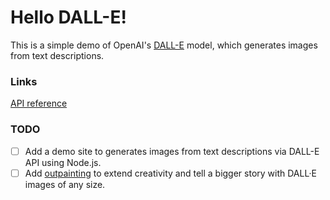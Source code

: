 # Hello DALL-E!

This is a simple demo of OpenAI's [DALL-E](https://openai.com/blog/dall-e/) model, which generates images from text descriptions.

### Links

[API reference](https://platform.openai.com/docs/api-reference)

### TODO

- [ ] Add a demo site to generates images from text descriptions via DALL-E API using Node.js.
- [ ] Add [outpainting](https://openai.com/blog/dall-e-introducing-outpainting) to extend creativity and tell a bigger story with DALL·E images of any size.
